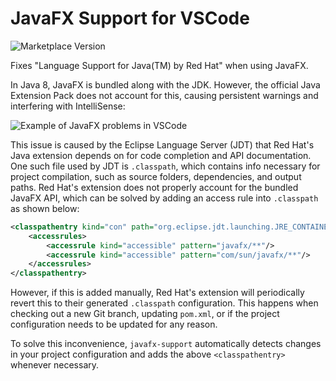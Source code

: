 # JavaFX Support for VSCode

![Marketplace Version](https://vsmarketplacebadge.apphb.com/version/shrey150.javafx-support.svg)

Fixes "Language Support for Java(TM) by Red Hat" when using JavaFX.

In Java 8, JavaFX is bundled along with the JDK. However, the official Java Extension Pack does not account for this, causing persistent warnings and interfering with IntelliSense:

![Example of JavaFX problems in VSCode](https://i.imgur.com/BNhZ6gl.png)

This issue is caused by the Eclipse Language Server (JDT) that Red Hat's Java extension depends on for code completion and API documentation. One such file used by JDT is `.classpath`, which contains info necessary for project compilation, such as source folders, dependencies, and output paths. Red Hat's extension does not properly account for the bundled JavaFX API, which can be solved by adding an access rule into `.classpath` as shown below:

```xml
<classpathentry kind="con" path="org.eclipse.jdt.launching.JRE_CONTAINER/org.eclipse.jdt.internal.debug.ui.launcher.StandardVMType/JavaSE-1.8/">
    <accessrules>
        <accessrule kind="accessible" pattern="javafx/**"/>
        <accessrule kind="accessible" pattern="com/sun/javafx/**"/>
    </accessrules>
</classpathentry>
```

However, if this is added manually, Red Hat's extension will periodically revert this to their generated `.classpath` configuration. This happens when checking out a new Git branch, updating `pom.xml`, or if the project configuration needs to be updated for any reason.

To solve this inconvenience, `javafx-support` automatically detects changes in your project configuration and adds the above `<classpathentry>` whenever necessary.

